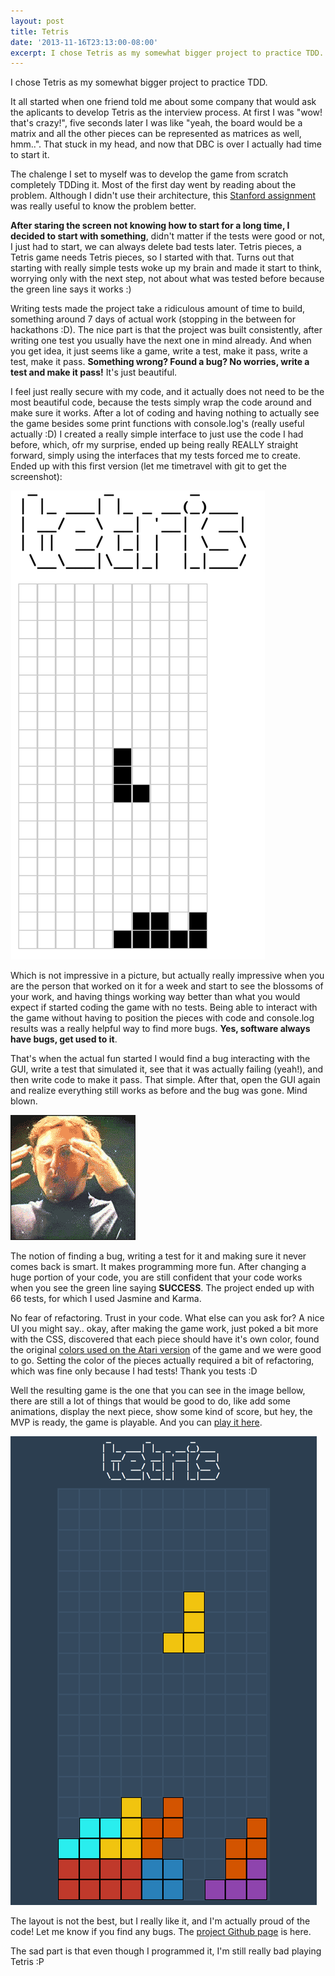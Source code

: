 ```yaml
---
layout: post
title: Tetris
date: '2013-11-16T23:13:00-08:00'
excerpt: I chose Tetris as my somewhat bigger project to practice TDD. <img alt="Tetris GUI first version" src="/assets/images/new-tetris.png">
---
```

I chose Tetris as my somewhat bigger project to practice TDD.

It all started when one friend told me about some company that would ask the aplicants to develop Tetris as the interview process. At first I was "wow! that's crazy!", five seconds later I was like "yeah, the board would be a matrix and all the other pieces can be represented as matrices as well, hmm..". That stuck in my head, and now that DBC is over I actually had time to start it.

The chalenge I set to myself was to develop the game from scratch completely TDDing it. Most of the first day went by reading about the problem. Although I didn't use their architecture, this <a target="_blank" href="http://cslibrary.stanford.edu/112/">Stanford assignment</a> was really useful to know the problem better.

<strong>After staring the screen not knowing how to start for a long time, I decided to start with something</strong>, didn't matter if the tests were good or not, I just had to start, we can always delete bad tests later. Tetris pieces, a Tetris game needs Tetris pieces, so I started with that. Turns out that starting with really simple tests woke up my brain and made it start to think, worrying only with the next step, not about what was tested before because the green line says it works :)

Writing tests made the project take a ridiculous amount of time to build, something around 7 days of actual work (stopping in the between for hackathons :D). The nice part is that the project was built consistently, after writing one test you usually have the next one in mind already. And when you get idea, it just seems like a game, write a test, make it pass, write a test, make it pass. <strong>Something wrong? Found a bug? No worries, write a test and make it pass!</strong> It's just beautiful.

I feel just really secure with my code, and it actually does not need to be the most beautiful code, because the tests simply wrap the code around and make sure it works. After a lot of coding and having nothing to actually see the game besides some print functions with console.log's (really useful actually :D) I created a really simple interface to just use the code I had before, which, ofr my surprise, ended up being really REALLY straight forward, simply using the interfaces that my tests forced me to create. Ended up with this first version (let me timetravel with git to get the screenshot):

![Tetris GUI first version](/assets/images/old-tetris.png)

Which is not impressive in a picture, but actually really impressive when you are the person that worked on it for a week and start to see the blossoms of your work, and having things working way better than what you would expect if started coding the game with no tests. Being able to interact with the game without having to position the pieces with code and console.log results was a really helpful way to find more bugs. <strong>Yes, software always have bugs, get used to it</strong>.

That's when the actual fun started I would find a bug interacting with the GUI, write a test that simulated it, see that it was actually failing (yeah!), and then write code to make it pass. That simple. After that, open the GUI again and realize everything still works as before and the bug was gone. Mind blown.

![Mind blown](/assets/images/mind-blown.gif)

The notion of finding a bug, writing a test for it and making sure it never comes back is smart. It makes programming more fun. After changing a huge portion of your code, you are still confident that your code works when you see the green line saying <strong>SUCCESS</strong>. The project ended up with 66 tests, for which I used Jasmine and Karma.

No fear of refactoring. Trust in your code. What else can you ask for? A nice UI you might say.. okay, after making the game work, just poked a bit more with the CSS, discovered that each piece should have it's own color, found the original <a target="_blank" href="http://en.wikipedia.org/wiki/Tetris#Colors_of_Tetriminos">colors used on the Atari version</a> of the game and we were good to go. Setting the color of the pieces actually required a bit of refactoring, which was fine only because I had tests! Thank you tests :D

Well the resulting game is the one that you can see in the image bellow, there are still a lot of things that would be good to do, like add some animations, display the next piece, show some kind of score, but hey, the MVP is ready, the game is playable. And you can <a href="/projects/tetris">play it here</a>.

![Tetris GUI final version](/assets/images/new-tetris.png)

The layout is not the best, but I really like it, and I'm actually proud of the code! Let me know if you find any bugs. The <a target="_blank" href="https://github.com/brunops/tetris">project Github page</a> is here.

The sad part is that even though I programmed it, I'm still really bad playing Tetris :P
